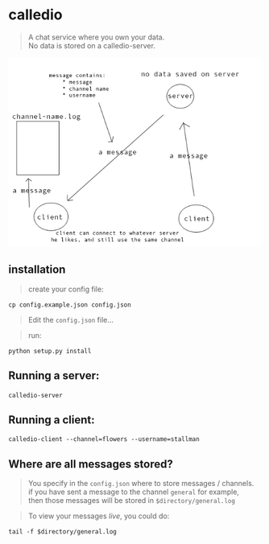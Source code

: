 # calledio
> A chat service where you own your data.  
> No data is stored on a calledio-server.

![chat.png](chat.png)

## installation
> create your config file:

    cp config.example.json config.json

> Edit the `config.json` file...

> run:

    python setup.py install

## Running a server:

    calledio-server

## Running a client:

    calledio-client --channel=flowers --username=stallman

## Where are all messages stored?
> You specify in the `config.json` where to store messages / channels.  
> if you have sent a message to the channel `general` for example,  
> then those messages will be stored in `$directory/general.log`

> To view your messages _live_, you could do:

    tail -f $directory/general.log
